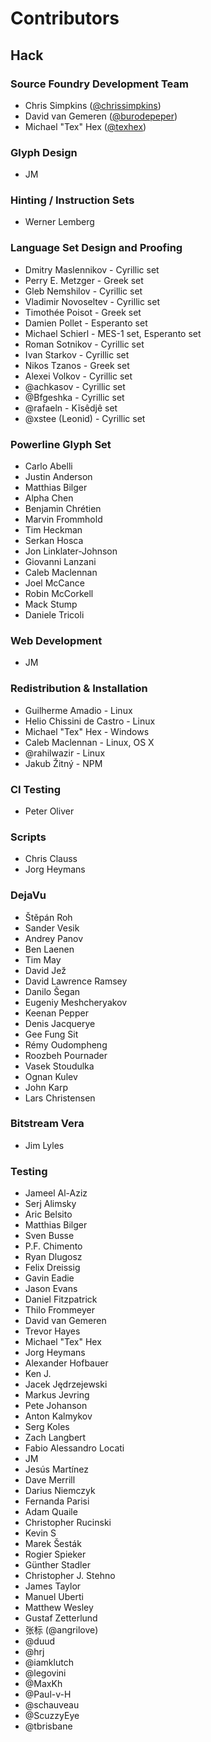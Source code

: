 # Contributors

## Hack

### Source Foundry Development Team

- Chris Simpkins ([@chrissimpkins](https://github.com/chrissimpkins))
- David van Gemeren ([@burodepeper](https://github.com/burodepeper))
- Michael "Tex" Hex ([@texhex](https://github.com/texhex))


### Glyph Design

- JM

### Hinting / Instruction Sets
- Werner Lemberg


### Language Set Design and Proofing
- Dmitry Maslennikov - Cyrillic set
- Perry E. Metzger - Greek set
- Gleb Nemshilov - Cyrillic set
- Vladimir Novoseltev - Cyrillic set
- Timothée Poisot - Greek set
- Damien Pollet - Esperanto set
- Michael Schierl - MES-1 set, Esperanto set
- Roman Sotnikov - Cyrillic set
- Ivan Starkov - Cyrillic set
- Nikos Tzanos - Greek set
- Alexei Volkov - Cyrillic set
- @achkasov - Cyrillic set
- @Bfgeshka - Cyrillic set
- @rafaeln - Kĩsêdjê set
- @xstee (Leonid) - Cyrillic set

### Powerline Glyph Set
- Carlo Abelli
- Justin Anderson
- Matthias Bilger
- Alpha Chen
- Benjamin Chrétien
- Marvin Frommhold
- Tim Heckman
- Serkan Hosca
- Jon Linklater-Johnson
- Giovanni Lanzani
- Caleb Maclennan
- Joel McCance
- Robin McCorkell
- Mack Stump
- Daniele Tricoli

### Web Development

- JM

### Redistribution & Installation

- Guilherme Amadio - Linux
- Helio Chissini de Castro - Linux
- Michael "Tex" Hex - Windows
- Caleb Maclennan - Linux, OS X
- @rahilwazir - Linux
- Jakub Žitný - NPM

### CI Testing
- Peter Oliver


### Scripts
- Chris Clauss
- Jorg Heymans

### DejaVu

- Štěpán Roh
- Sander Vesik
- Andrey Panov
- Ben Laenen
- Tim May
- David Jež
- David Lawrence Ramsey
- Danilo Šegan
- Eugeniy Meshcheryakov
- Keenan Pepper
- Denis Jacquerye
- Gee Fung Sit
- Rémy Oudompheng
- Roozbeh Pournader
- Vasek Stoudulka
- Ognan Kulev
- John Karp
- Lars Christensen


### Bitstream Vera

- Jim Lyles


### Testing
- Jameel Al-Aziz
- Serj Alimsky
- Aric Belsito
- Matthias Bilger
- Sven Busse
- P.F. Chimento
- Ryan Dlugosz
- Felix Dreissig
- Gavin Eadie
- Jason Evans
- Daniel Fitzpatrick
- Thilo Frommeyer
- David van Gemeren
- Trevor Hayes
- Michael "Tex" Hex
- Jorg Heymans
- Alexander Hofbauer
- Ken J.
- Jacek Jędrzejewski
- Markus Jevring
- Pete Johanson
- Anton Kalmykov
- Serg Koles
- Zach Langbert
- Fabio Alessandro Locati
- JM
- Jesús Martínez
- Dave Merrill
- Darius Niemczyk
- Fernanda Parisi
- Adam Quaile
- Christopher Rucinski
- Kevin S
- Marek Šesták
- Rogier Spieker
- Günther Stadler
- Christopher J. Stehno
- James Taylor
- Manuel Uberti
- Matthew Wesley
- Gustaf Zetterlund
- 张标 (@angrilove)
- @duud
- @hrj
- @iamklutch
- @legovini
- @MaxKh
- @Paul-v-H
- @schauveau
- @ScuzzyEye
- @tbrisbane
